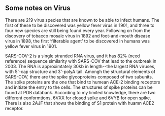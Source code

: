 ## Some notes on Virus 

There are 219 virus species that are known to be able to infect humans. The first of these to be discovered was yellow fever virus in 1901, and three to four new species are still being found every year. Following on from the discovery of tobacco mosaic virus in 1892 and foot-and-mouth disease virus in 1898, the first ‘filterable agent’ to be discovered in humans was yellow fever virus in 1901.

SARS-COV-2 is a single stranded RNA virus, and it has 82% (need reference) sequence similarity with SARS-COV that lead to the outbreak in 2003. The RNA is approximtately 30kb in length--the largest RNA viruses, with 5'-cap structure and 3'-polyA tail. Amongh the structural elements of SARS-COV, there are the spike glycoproteins composed of two subunits. The spike proteins are the one that bind to humean ACE-2 binding receptors and initiate the entry to the cells. The structures of spike proteins can be found at PDB databank. According to my limited knowledge, there are two different conformtions, 6VXX for closed spike and 6VYB for open spike. There is also 2AJF that shows the binding of S1 protein with huamn ACE2 receptor.




